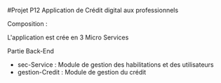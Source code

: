 #Projet P12 Application de Crédit digital aux professionnels

Composition : 

L'application est crée en 3 Micro Services

Partie Back-End
- sec-Service : Module de gestion des habilitations et des utilisateurs 
- gestion-Credit : Module de gestion du crédit 


